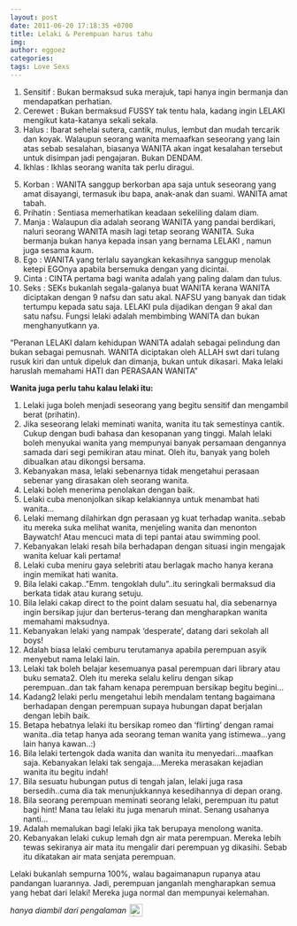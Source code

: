 ```yaml
---
layout: post
date: 2011-06-20 17:18:35 +0700
title: Lelaki & Perempuan harus tahu
img: 
author: eggoez
categories: 
tags: Love Sexs
---
```

<ol>
<li>Sensitif : Bukan bermaksud suka merajuk, tapi hanya ingin bermanja dan mendapatkan perhatian.</li>
<li>Cerewet : Bukan bermaksud FUSSY tak tentu hala, kadang ingin LELAKI mengikut kata-katanya sekali sekala.</li>
<li>Halus : Ibarat sehelai sutera, cantik, mulus, lembut dan mudah tercarik dan koyak. Walaupun seorang wanita memaafkan seseorang yang lain atas sebab sesalahan, biasanya WANITA akan ingat kesalahan tersebut untuk disimpan jadi pengajaran. Bukan DENDAM.</li>
<li>Ikhlas : Ikhlas seorang wanita tak perlu diragui.</li>
<p><span id="more-318"></span></p>
<li>Korban : WANITA sanggup berkorban apa saja untuk seseorang yang amat disayangi, termasuk ibu bapa, anak-anak dan suami. WANITA amat tabah.</li>
<li>Prihatin : Sentiasa memerhatikan keadaan sekeliling dalam diam.</li>
<li>Manja : Walaupun dia adalah seorang WANITA yang pandai berdikari, naluri seorang WANITA masih lagi tetap seorang WANITA. Suka bermanja bukan hanya kepada insan yang bernama LELAKI , namun juga sesama kaum.</li>
<li>Ego : WANITA yang terlalu sayangkan kekasihnya sanggup menolak ketepi EGOnya apabila bersemuka dengan yang dicintai.</li>
<li>Cinta : CINTA pertama bagi wanita adalah yang paling dalam dan tulus.</li>
<li>Seks : SEKs bukanlah segala-galanya buat WANITA kerana WANITA diciptakan dengan 9 nafsu dan satu akal. NAFSU yang banyak dan tidak tertumpu kepada satu saja. LELAKI pula dijadikan dengan 9 akal dan satu nafsu. Fungsi lelaki adalah membimbing WANITA dan bukan menghanyutkann ya.</li>
</ol>
<p>“Peranan LELAKI dalam kehidupan WANITA adalah sebagai pelindung dan bukan sebagai pemusnah. WANITA diciptakan oleh ALLAH swt dari tulang rusuk kiri dan untuk dipeluk dan dimanja, bukan untuk dikasari. Maka lelaki haruslah memahami HATI dan PERASAAN WANITA”</p>
<p><strong>Wanita juga perlu tahu kalau lelaki itu:</strong></p>
<ol>
<li>Lelaki juga boleh menjadi seseorang yang begitu sensitif dan mengambil berat (prihatin).</li>
<li>Jika seseorang lelaki meminati wanita, wanita itu tak semestinya cantik. Cukup dengan budi bahasa dan kesopanan yang tinggi. Malah lelaki boleh menyukai wanita yang mempunyai banyak persamaan dengannya samada dari segi pemikiran atau minat. Oleh itu, banyak yang boleh dibualkan atau dikongsi bersama.</li>
<li>Kebanyakan masa, lelaki sebenarnya tidak mengetahui perasaan sebenar yang dirasakan oleh seorang wanita.</li>
<li>Lelaki boleh menerima penolakan dengan baik.</li>
<li>Lelaki cuba menonjolkan sikap kelakiannya untuk menambat hati wanita…</li>
<li>Lelaki memang dilahirkan dgn perasaan yg kuat terhadap wanita..sebab itu mereka suka melihat wanita, menjeling wanita dan menonton Baywatch! Atau mencuci mata di tepi pantai atau swimming pool.</li>
<li>Kebanyakan lelaki resah bila berhadapan dengan situasi ingin mengajak wanita keluar kali pertama!</li>
<li>Lelaki cuba meniru gaya selebriti atau berlagak macho hanya kerana ingin memikat hati wanita.</li>
<li>Bila lelaki cakap..”Emm. tengoklah dulu”..itu seringkali bermaksud dia berkata tidak atau kurang setuju.</li>
<li>Bila lelaki cakap direct to the point dalam sesuatu hal, dia sebenarnya ingin bersikap jujur dan berterus-terang dan mengharapkan wanita memahami maksudnya.</li>
<li>Kebanyakan lelaki yang nampak ‘desperate’, datang dari sekolah all boys!</li>
<li>Adalah biasa lelaki cemburu terutamanya apabila perempuan asyik menyebut nama lelaki lain.</li>
<li>Lelaki tak boleh belajar kesemuanya pasal perempuan dari library atau buku semata2. Oleh itu mereka selalu keliru dengan sikap perempuan..dan tak faham kenapa perempuan bersikap begitu begini…</li>
<li>Kadang2 lelaki perlu mengetahui lebih mendalam tentang bagaimana berhadapan dengan perempuan supaya hubungan dapat berjalan dengan lebih baik.</li>
<li>Betapa hebatnya lelaki itu bersikap romeo dan ‘flirting’ dengan ramai wanita..dia tetap hanya ada seorang teman wanita yang istimewa…yang lain hanya kawan..:)</li>
<li>Bila lelaki tertengok dada wanita dan wanita itu menyedari…maafkan saja. Kebanyakan lelaki tak sengaja….Mereka merasakan kejadian wanita itu begitu indah!</li>
<li>Bila sesuatu hubungan putus di tengah jalan, lelaki juga rasa bersedih..cuma dia tak menunjukkannya kesedihannya di depan orang.</li>
<li>Bila seorang perempuan meminati seorang lelaki, perempuan itu patut bagi hint! Mana tau lelaki itu juga menaruh minat. Senang usahanya nanti…</li>
<li>Adalah memalukan bagi lelaki jika tak berupaya menolong wanita.</li>
<li>Kebanyakan lelaki cukup lemah dgn air mata perempuan. Mereka lebih tewas sekiranya air mata itu mengalir dari perempuan yg dikasihi. Sebab itu dikatakan air mata senjata perempuan.</li>
</ol>
<p>Lelaki bukanlah sempurna 100%, walau bagaimanapun rupanya atau pandangan luarannya. Jadi, perempuan janganlah mengharapkan semua yang hebat dari lelaki! Mereka juga normal dan mempunyai kelemahan.</p>
<p><em>hanya diambil dari pengalaman</em> <img src="https://eggoez.bitbucket.io/wp-content/emojione/png/1f643.png" alt=":)" class="emojione" style="font-size:inherit;height:3ex;width:3.1ex;min-height:20px;min-width:20px;display:inline-block;margin:-.2ex .15em .2ex;line-height:normal;vertical-align:middle"></p>
